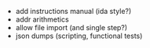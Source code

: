 * add instructions manual (ida style?)
* addr arithmetics
* allow file import (and single step?)
* json dumps (scripting, functional tests)
